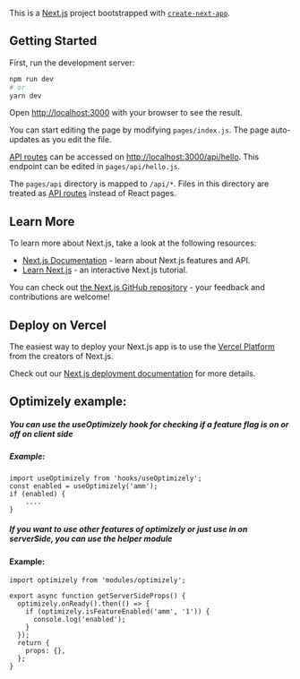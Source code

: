 This is a [Next.js](https://nextjs.org/) project bootstrapped with [`create-next-app`](https://github.com/vercel/next.js/tree/canary/packages/create-next-app).

## Getting Started

First, run the development server:

```bash
npm run dev
# or
yarn dev
```

Open [http://localhost:3000](http://localhost:3000) with your browser to see the result.

You can start editing the page by modifying `pages/index.js`. The page auto-updates as you edit the file.

[API routes](https://nextjs.org/docs/api-routes/introduction) can be accessed on [http://localhost:3000/api/hello](http://localhost:3000/api/hello). This endpoint can be edited in `pages/api/hello.js`.

The `pages/api` directory is mapped to `/api/*`. Files in this directory are treated as [API routes](https://nextjs.org/docs/api-routes/introduction) instead of React pages.

## Learn More

To learn more about Next.js, take a look at the following resources:

- [Next.js Documentation](https://nextjs.org/docs) - learn about Next.js features and API.
- [Learn Next.js](https://nextjs.org/learn) - an interactive Next.js tutorial.

You can check out [the Next.js GitHub repository](https://github.com/vercel/next.js/) - your feedback and contributions are welcome!

## Deploy on Vercel

The easiest way to deploy your Next.js app is to use the [Vercel Platform](https://vercel.com/new?utm_medium=default-template&filter=next.js&utm_source=create-next-app&utm_campaign=create-next-app-readme) from the creators of Next.js.

Check out our [Next.js deployment documentation](https://nextjs.org/docs/deployment) for more details.

## Optimizely example:

##### You can use the useOptimizely hook for checking if a feature flag is on or off on client side

##### Example:

####

```
import useOptimizely from 'hooks/useOptimizely';
const enabled = useOptimizely('amm');
if (enabled) {
    ....
}
```

##### If you want to use other features of optimizely or just use in on serverSide, you can use the helper module

####

#### Example:

```
import optimizely from 'modules/optimizely';

export async function getServerSideProps() {
  optimizely.onReady().then(() => {
    if (optimizely.isFeatureEnabled('amm', '1')) {
      console.log('enabled');
    }
  });
  return {
    props: {},
  };
}
```
